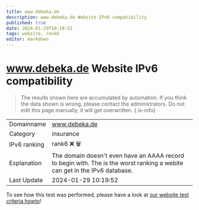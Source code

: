 ```yaml
---
title: www.debeka.de
description: www.debeka.de Website IPv6 compatibility
published: true
date: 2024-01-29T10:19:52
tags: website, rank6
editor: markdown
---
```


# www.debeka.de Website IPv6 compatibility

> The results shown here are accumulated by automation. If you think the data shown is wrong, please contact the administrators. 
> Do not edit this page manually, it will get overwritten.
{.is-info}


|   |   |
| - | - |
| Domainname | www.debeka.de
| Category | insurance |
| IPv6 ranking | rank6 :x: :wastebasket: |
| Explanation | The domain doesn't even have an AAAA record to begin with. The is the worst ranking a webite can get in the IPv6 database. |
| Last Update | 2024-01-29 10:19:52 |

To see how this test was performed, please have a look at [our website test criteria howto](/howto/testcriteria/website)!

